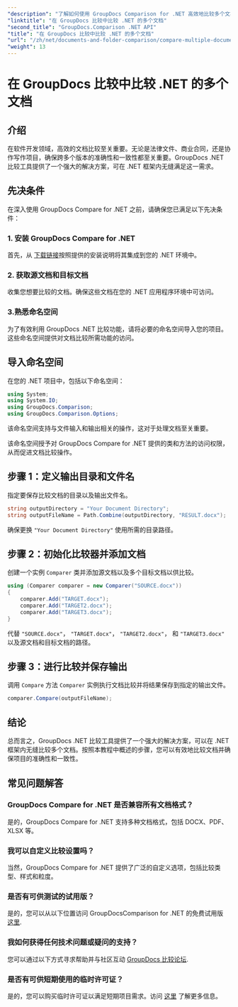 ```yaml
---
"description": "了解如何使用 GroupDocs Comparison for .NET 高效地比较多个文档。按照我们的分步指南，实现无缝集成。"
"linktitle": "在 GroupDocs 比较中比较 .NET 的多个文档"
"second_title": "GroupDocs.Comparison .NET API"
"title": "在 GroupDocs 比较中比较 .NET 的多个文档"
"url": "/zh/net/documents-and-folder-comparison/compare-multiple-documents-dotnet/"
"weight": 13
---
```


# 在 GroupDocs 比较中比较 .NET 的多个文档

## 介绍
在软件开发领域，高效的文档比较至关重要。无论是法律文件、商业合同，还是协作写作项目，确保跨多个版本的准确性和一致性都至关重要。GroupDocs .NET 比较工具提供了一个强大的解决方案，可在 .NET 框架内无缝满足这一需求。
## 先决条件
在深入使用 GroupDocs Compare for .NET 之前，请确保您已满足以下先决条件：
### 1. 安装 GroupDocs Compare for .NET
首先，从 [下载链接](https://releases.groupdocs.com/comparison/net/)按照提供的安装说明将其集成到您的 .NET 环境中。
### 2. 获取源文档和目标文档
收集您想要比较的文档。确保这些文档在您的 .NET 应用程序环境中可访问。
### 3.熟悉命名空间
为了有效利用 GroupDocs .NET 比较功能，请将必要的命名空间导入您的项目。这些命名空间提供对文档比较所需功能的访问。

## 导入命名空间
在您的 .NET 项目中，包括以下命名空间：

```csharp
using System;
using System.IO;
using GroupDocs.Comparison;
using GroupDocs.Comparison.Options;
```
该命名空间支持与文件输入和输出相关的操作，这对于处理文档至关重要。

该命名空间授予对 GroupDocs Compare for .NET 提供的类和方法的访问权限，从而促进文档比较操作。
## 步骤 1：定义输出目录和文件名
指定要保存比较文档的目录以及输出文件名。
```csharp
string outputDirectory = "Your Document Directory";
string outputFileName = Path.Combine(outputDirectory, "RESULT.docx");
```
确保更换 `"Your Document Directory"` 使用所需的目录路径。
## 步骤 2：初始化比较器并添加文档
创建一个实例 `Comparer` 类并添加源文档以及多个目标文档以供比较。
```csharp
using (Comparer comparer = new Comparer("SOURCE.docx"))
{
    comparer.Add("TARGET.docx");
    comparer.Add("TARGET2.docx");
    comparer.Add("TARGET3.docx");
}
```
代替 `"SOURCE.docx"`， `"TARGET.docx"`， `"TARGET2.docx"`， 和 `"TARGET3.docx"` 以及源文档和目标文档的路径。
## 步骤 3：进行比较并保存输出
调用 `Compare` 方法 `Comparer` 实例执行文档比较并将结果保存到指定的输出文件。
```csharp
comparer.Compare(outputFileName);
```

## 结论
总而言之，GroupDocs .NET 比较工具提供了一个强大的解决方案，可以在 .NET 框架内无缝比较多个文档。按照本教程中概述的步骤，您可以有效地比较文档并确保项目的准确性和一致性。
## 常见问题解答
### GroupDocs Compare for .NET 是否兼容所有文档格式？
是的，GroupDocs Compare for .NET 支持多种文档格式，包括 DOCX、PDF、XLSX 等。
### 我可以自定义比较设置吗？
当然，GroupDocs Compare for .NET 提供了广泛的自定义选项，包括比较类型、样式和粒度。
### 是否有可供测试的试用版？
是的，您可以从以下位置访问 GroupDocsComparison for .NET 的免费试用版 [这里](https://releases。groupdocs.com/).
### 我如何获得任何技术问题或疑问的支持？
您可以通过以下方式寻求帮助并与社区互动 [GroupDocs 比较论坛](https://forum。groupdocs.com/c/comparison/12).
### 是否有可供短期使用的临时许可证？
是的，您可以购买临时许可证以满足短期项目需求。访问 [这里](https://purchase.groupdocs.com/temporary-license/) 了解更多信息。